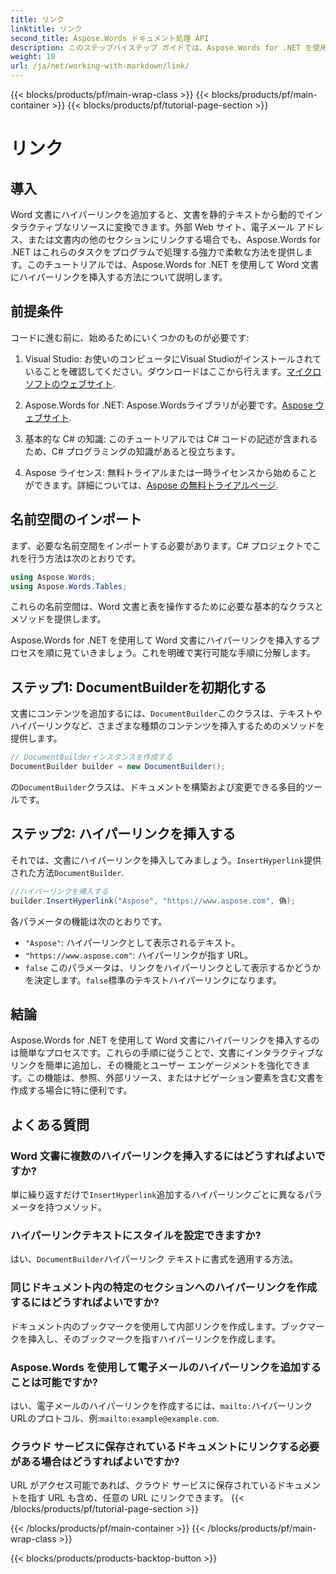 ```yaml
---
title: リンク
linktitle: リンク
second_title: Aspose.Words ドキュメント処理 API
description: このステップバイステップ ガイドでは、Aspose.Words for .NET を使用して Word 文書にハイパーリンクを挿入する方法を学習します。インタラクティブなリンクを使用して文書を簡単に強化できます。
weight: 10
url: /ja/net/working-with-markdown/link/
---
```


{{< blocks/products/pf/main-wrap-class >}}
{{< blocks/products/pf/main-container >}}
{{< blocks/products/pf/tutorial-page-section >}}

# リンク

## 導入

Word 文書にハイパーリンクを追加すると、文書を静的テキストから動的でインタラクティブなリソースに変換できます。外部 Web サイト、電子メール アドレス、または文書内の他のセクションにリンクする場合でも、Aspose.Words for .NET はこれらのタスクをプログラムで処理する強力で柔軟な方法を提供します。このチュートリアルでは、Aspose.Words for .NET を使用して Word 文書にハイパーリンクを挿入する方法について説明します。 

## 前提条件

コードに進む前に、始めるためにいくつかのものが必要です:

1.  Visual Studio: お使いのコンピュータにVisual Studioがインストールされていることを確認してください。ダウンロードはここから行えます。[マイクロソフトのウェブサイト](https://visualstudio.microsoft.com/).

2. Aspose.Words for .NET: Aspose.Wordsライブラリが必要です。[Aspose ウェブサイト](https://releases.aspose.com/words/net/).

3. 基本的な C# の知識: このチュートリアルでは C# コードの記述が含まれるため、C# プログラミングの知識があると役立ちます。

4.  Aspose ライセンス: 無料トライアルまたは一時ライセンスから始めることができます。詳細については、[Aspose の無料トライアルページ](https://releases.aspose.com/).

## 名前空間のインポート

まず、必要な名前空間をインポートする必要があります。C# プロジェクトでこれを行う方法は次のとおりです。

```csharp
using Aspose.Words;
using Aspose.Words.Tables;
```

これらの名前空間は、Word 文書と表を操作するために必要な基本的なクラスとメソッドを提供します。

Aspose.Words for .NET を使用して Word 文書にハイパーリンクを挿入するプロセスを順に見ていきましょう。これを明確で実行可能な手順に分解します。

## ステップ1: DocumentBuilderを初期化する

文書にコンテンツを追加するには、`DocumentBuilder`このクラスは、テキストやハイパーリンクなど、さまざまな種類のコンテンツを挿入するためのメソッドを提供します。

```csharp
// DocumentBuilderインスタンスを作成する
DocumentBuilder builder = new DocumentBuilder();
```

の`DocumentBuilder`クラスは、ドキュメントを構築および変更できる多目的ツールです。

## ステップ2: ハイパーリンクを挿入する

それでは、文書にハイパーリンクを挿入してみましょう。`InsertHyperlink`提供された方法`DocumentBuilder`. 

```csharp
//ハイパーリンクを挿入する
builder.InsertHyperlink("Aspose", "https://www.aspose.com", 偽);
```

各パラメータの機能は次のとおりです。
- `"Aspose"`: ハイパーリンクとして表示されるテキスト。
- `"https://www.aspose.com"`: ハイパーリンクが指す URL。
- `false` このパラメータは、リンクをハイパーリンクとして表示するかどうかを決定します。`false`標準のテキストハイパーリンクになります。

## 結論

Aspose.Words for .NET を使用して Word 文書にハイパーリンクを挿入するのは簡単なプロセスです。これらの手順に従うことで、文書にインタラクティブなリンクを簡単に追加し、その機能とユーザー エンゲージメントを強化できます。この機能は、参照、外部リソース、またはナビゲーション要素を含む文書を作成する場合に特に便利です。

## よくある質問

### Word 文書に複数のハイパーリンクを挿入するにはどうすればよいですか?
単に繰り返すだけで`InsertHyperlink`追加するハイパーリンクごとに異なるパラメータを持つメソッド。

### ハイパーリンクテキストにスタイルを設定できますか?
はい、`DocumentBuilder`ハイパーリンク テキストに書式を適用する方法。

### 同じドキュメント内の特定のセクションへのハイパーリンクを作成するにはどうすればよいですか?
ドキュメント内のブックマークを使用して内部リンクを作成します。ブックマークを挿入し、そのブックマークを指すハイパーリンクを作成します。

### Aspose.Words を使用して電子メールのハイパーリンクを追加することは可能ですか?
はい、電子メールのハイパーリンクを作成するには、`mailto:`ハイパーリンクURLのプロトコル、例:`mailto:example@example.com`.

### クラウド サービスに保存されているドキュメントにリンクする必要がある場合はどうすればよいですか?
URL がアクセス可能であれば、クラウド サービスに保存されているドキュメントを指す URL も含め、任意の URL にリンクできます。
{{< /blocks/products/pf/tutorial-page-section >}}

{{< /blocks/products/pf/main-container >}}
{{< /blocks/products/pf/main-wrap-class >}}

{{< blocks/products/products-backtop-button >}}

